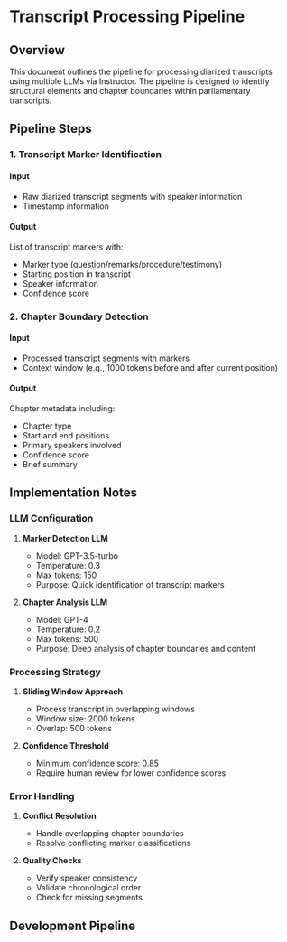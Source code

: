 # Transcript Processing Pipeline

## Overview
This document outlines the pipeline for processing diarized transcripts using multiple LLMs via Instructor. The pipeline is designed to identify structural elements and chapter boundaries within parliamentary transcripts.

## Pipeline Steps

### 1. Transcript Marker Identification

#### Input
- Raw diarized transcript segments with speaker information
- Timestamp information

#### Output
List of transcript markers with:
- Marker type (question/remarks/procedure/testimony)
- Starting position in transcript
- Speaker information
- Confidence score

### 2. Chapter Boundary Detection

#### Input
- Processed transcript segments with markers
- Context window (e.g., 1000 tokens before and after current position)

#### Output
Chapter metadata including:
- Chapter type
- Start and end positions
- Primary speakers involved
- Confidence score
- Brief summary

## Implementation Notes

### LLM Configuration

1. **Marker Detection LLM**
   - Model: GPT-3.5-turbo
   - Temperature: 0.3
   - Max tokens: 150
   - Purpose: Quick identification of transcript markers

2. **Chapter Analysis LLM**
   - Model: GPT-4
   - Temperature: 0.2
   - Max tokens: 500
   - Purpose: Deep analysis of chapter boundaries and content

### Processing Strategy

1. **Sliding Window Approach**
   - Process transcript in overlapping windows
   - Window size: 2000 tokens
   - Overlap: 500 tokens

2. **Confidence Threshold**
   - Minimum confidence score: 0.85
   - Require human review for lower confidence scores

### Error Handling

1. **Conflict Resolution**
   - Handle overlapping chapter boundaries
   - Resolve conflicting marker classifications

2. **Quality Checks**
   - Verify speaker consistency
   - Validate chronological order
   - Check for missing segments

## Development Pipeline
